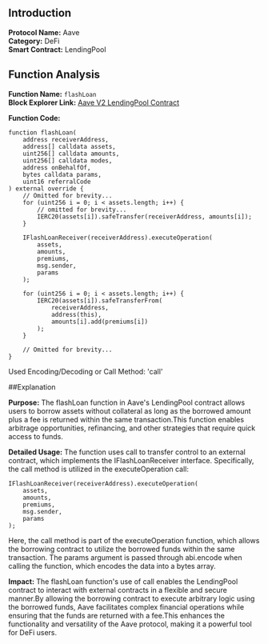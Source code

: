 ## Introduction

**Protocol Name:** Aave  
**Category:** DeFi  
**Smart Contract:** LendingPool  

## Function Analysis

**Function Name:** `flashLoan`  
**Block Explorer Link:** [Aave V2 LendingPool Contract](https://etherscan.io/address/0x7d2A9DFF5a6e13B002e1B2e30DE10C0BC17B61B8#code)  

**Function Code:**
```solidity
function flashLoan(
    address receiverAddress,
    address[] calldata assets,
    uint256[] calldata amounts,
    uint256[] calldata modes,
    address onBehalfOf,
    bytes calldata params,
    uint16 referralCode
) external override {
    // Omitted for brevity...
    for (uint256 i = 0; i < assets.length; i++) {
        // omitted for brevity...
        IERC20(assets[i]).safeTransfer(receiverAddress, amounts[i]);
    }

    IFlashLoanReceiver(receiverAddress).executeOperation(
        assets,
        amounts,
        premiums,
        msg.sender,
        params
    );
    
    for (uint256 i = 0; i < assets.length; i++) {
        IERC20(assets[i]).safeTransferFrom(
            receiverAddress,
            address(this),
            amounts[i].add(premiums[i])
        );
    }

    // Omitted for brevity...
}
```
Used Encoding/Decoding or Call Method: 'call'

##Explanation

**Purpose:**
The flashLoan function in Aave's LendingPool contract allows users to borrow assets without collateral as long as the borrowed amount plus a fee is returned within the same transaction.This function enables arbitrage opportunities, refinancing, and other strategies that require quick access to funds.

**Detailed Usage:**
The function uses call to transfer control to an external contract, which implements the IFlashLoanReceiver interface. Specifically, the call method is utilized in the executeOperation call:
```solidity
IFlashLoanReceiver(receiverAddress).executeOperation(
    assets,
    amounts,
    premiums,
    msg.sender,
    params
);
```
Here, the call method is part of the executeOperation function, which allows the borrowing contract to utilize the borrowed funds within the same transaction.
The params argument is passed through abi.encode when calling the function, which encodes the data into a bytes array.

**Impact:**
The flashLoan function's use of call enables the LendingPool contract to interact with external contracts in a flexible and secure manner.By allowing the borrowing contract to execute arbitrary logic using the borrowed funds, Aave facilitates complex financial operations while ensuring that the funds are returned with a fee.This enhances the functionality and versatility of the Aave protocol, making it a powerful tool for DeFi users.
